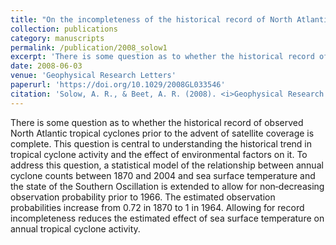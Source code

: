 ```yaml
---
title: "On the incompleteness of the historical record of North Atlantic tropical cyclones"
collection: publications
category: manuscripts
permalink: /publication/2008_solow1
excerpt: 'There is some question as to whether the historical record of observed North Atlantic tropical cyclones prior to the advent of satellite coverage is complete. This question is central to understanding the historical trend in tropical cyclone activity and ...'
date: 2008-06-03
venue: 'Geophysical Research Letters'
paperurl: 'https://doi.org/10.1029/2008GL033546'
citation: 'Solow, A. R., & Beet, A. R. (2008). <i>Geophysical Research Letters</i> &quot; 35(11).&quot;.'
---
```


There is some question as to whether the historical record of observed North Atlantic tropical cyclones prior to the advent of satellite coverage is complete. This question is central to understanding the historical trend in tropical cyclone activity and the effect of environmental factors on it. To address this question, a statistical model of the relationship between annual cyclone counts between 1870 and 2004 and sea surface temperature and the state of the Southern Oscillation is extended to allow for non‐decreasing observation probability prior to 1966. The estimated observation probabilities increase from 0.72 in 1870 to 1 in 1964. Allowing for record incompleteness reduces the estimated effect of sea surface temperature on annual tropical cyclone activity.